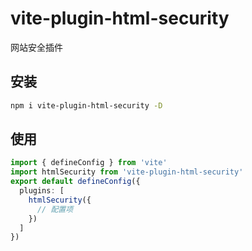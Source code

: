 # vite-plugin-html-security

网站安全插件

## 安装
```bash
npm i vite-plugin-html-security -D
```

## 使用
```typescript
import { defineConfig } from 'vite'
import htmlSecurity from 'vite-plugin-html-security'
export default defineConfig({
  plugins: [
    htmlSecurity({
      // 配置项
    })
  ]
})  
```